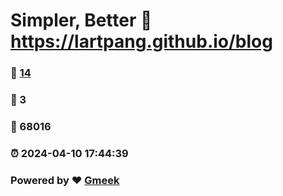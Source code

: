 # Simpler, Better :link: https://lartpang.github.io/blog 
### :page_facing_up: [14](https://lartpang.github.io/blog/tag.html) 
### :speech_balloon: 3 
### :hibiscus: 68016 
### :alarm_clock: 2024-04-10 17:44:39 
### Powered by :heart: [Gmeek](https://github.com/Meekdai/Gmeek)
